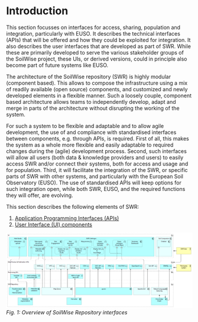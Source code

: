 # Introduction

This section focusses on interfaces for access, sharing, population and integration, particularly with EUSO. It describes the technical interfaces (APIs) that will be offered and how they could be exploited for integration. It also describes the user interfaces that are developed as part of SWR. While these are primarily developed to serve the various stakeholder groups of the SoilWise project, these UIs, or derived versions, could in principle also become part of future systems like EUSO.

The architecture of the SoilWise repository (SWR) is highly modular (component based). This allows to compose the infrastructure using a mix of readily available (open source) components, and customized and newly developed elements in a flexible manner. Such a loosely couple, component based architecture allows teams to independently develop, adapt and merge in parts of the architecture without disrupting the working of the system. 

For such a system to be flexible and adaptable and to allow agile development, the use of and compliance with standardised interfaces between components, e.g. through APIs, is required. First of all, this makes the system as a whole more flexible and easily adaptable to required changes during the (agile) development process. Second, such interfaces will allow all users (both data & knowledge providers and users) to easily access SWR and/or connect their systems, both for access and usage and for population. Third, it will facilitate the integration of the SWR, or specific parts of SWR with other systems, and particularly with the European Soil Observatory (EUSO). The use of standardised APIs will keep options for such integration open, while both SWR, EUSO, and the required functions they will offer, are evolving.

This section describes the following elements of SWR:

1. [Application Programming Interfaces (APIs)](apis.md)
2. [User Interface (UI) components](uis.md)

![SWR Architecture - Interfaces View](../_assets/images/Interfaces_2nd_prototype.png)
_Fig. 1: Overview of SoilWise Repository interfaces_